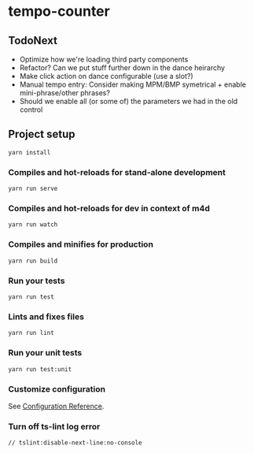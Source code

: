 # tempo-counter

## TodoNext
- Optimize how we're loading third party components
- Refactor?  Can we put stuff further down in the dance heirarchy
- Make click action on dance configurable (use a slot?)
- Manual tempo entry: Consider making MPM/BMP symetrical + enable mini-phrase/other phrases?
- Should we enable all (or some of) the parameters we had in the old control

## Project setup
```
yarn install
```

### Compiles and hot-reloads for stand-alone development
```
yarn run serve
```

### Compiles and hot-reloads for dev in context of m4d
```
yarn run watch
```

### Compiles and minifies for production
```
yarn run build
```

### Run your tests
```
yarn run test
```

### Lints and fixes files
```
yarn run lint
```

### Run your unit tests
```
yarn run test:unit
```

### Customize configuration
See [Configuration Reference](https://cli.vuejs.org/config/).


### Turn off ts-lint log error
```
// tslint:disable-next-line:no-console
```